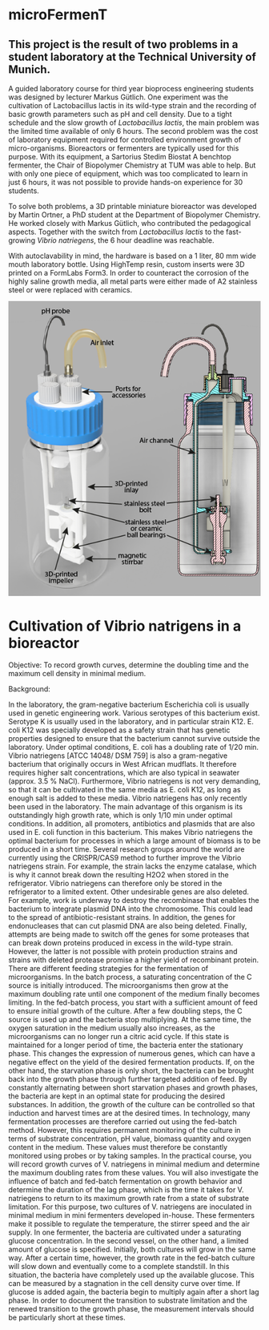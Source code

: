 # microFermenT

## This project is the result of two problems in a student laboratory at the Technical University of Munich.

A guided laboratory course for third year bioprocess engineering students was designed by lecturer Markus Gütlich. One experiment was the cultivation of Lactobacillus lactis in its wild-type strain and the recording of basic growth parameters such as pH and cell density. Due to a tight schedule and the slow growth of *Lactobacillus lactis*, the main problem was the limited time available of only 6 hours.
The second problem was the cost of laboratory equipment required for controlled environment growth of micro-organisms. Bioreactors or fermenters are typically used for this purpose. With its equipment, a Sartorius Stedim Biostat A benchtop fermenter, the Chair of Biopolymer Chemistry at TUM was able to help. But with only one piece of equipment, which was too complicated to learn in just 6 hours, it was not possible to provide hands-on experience for 30 students.

To solve both problems, a 3D printable miniature bioreactor was developed by Martin Ortner, a PhD student at the Department of Biopolymer Chemistry. He worked closely with Markus Gütlich, who contributed the pedagogical aspects. Together with the switch from *Lactobacillus lactis* to the fast-growing *Vibrio natriegens*, the 6 hour deadline was reachable.

With autoclavability in mind, the hardware is based on a 1 liter, 80 mm wide mouth laboratory bottle. Using HighTemp resin, custom inserts were 3D printed on a FormLabs Form3. In order to counteract the corrosion of the highly saline growth media, all metal parts were either made of A2 stainless steel or were replaced with ceramics.


![image of fermenter_basics](https://github.com/MOrtner/microFermenT/blob/main/images/render_schematic.png)

# Cultivation of Vibrio natrigens in a bioreactor


Objective: To record growth curves, determine the doubling time and the maximum cell density in minimal medium.


Background:

In the laboratory, the gram-negative bacterium Escherichia coli is usually used in genetic engineering work. Various serotypes of this bacterium exist. Serotype K is usually used in the laboratory, and in particular strain K12. E. coli K12 was specially developed as a safety strain that has genetic properties designed to ensure that the bacterium cannot survive outside the laboratory. Under optimal conditions, E. coli has a doubling rate of 1/20 min.
Vibrio natriegens [ATCC 14048/ DSM 759] is also a gram-negative bacterium that originally occurs in West African mudflats. It therefore requires higher salt concentrations, which are also typical in seawater (approx. 3.5 % NaCl). Furthermore, Vibrio natriegens is not very demanding, so that it can be cultivated in the same media as E. coli K12, as long as enough salt is added to these media. Vibrio natriegens has only recently been used in the laboratory. The main advantage of this organism is its outstandingly high growth rate, which is only 1/10 min under optimal conditions. In addition, all promoters, antibiotics and plasmids that are also used in E. coli function in this bacterium. This makes Vibrio natriegens the optimal bacterium for processes in which a large amount of biomass is to be produced in a short time. Several research groups around the world are currently using the CRISPR/CAS9 method to further improve the Vibrio natriegens strain. For example, the strain lacks the enzyme catalase, which is why it cannot break down the resulting H2O2 when stored in the refrigerator. Vibrio natriegens can therefore only be stored in the refrigerator to a limited extent. Other undesirable genes are also deleted. For example, work is underway to destroy the recombinase that enables the bacterium to integrate plasmid DNA into the chromosome. This could lead to the spread of antibiotic-resistant strains. In addition, the genes for endonucleases that can cut plasmid DNA are also being deleted. Finally, attempts are being made to switch off the genes for some proteases that can break down proteins produced in excess in the wild-type strain. However, the latter is not possible with protein production strains and strains with deleted protease promise a higher yield of recombinant protein.
There are different feeding strategies for the fermentation of microorganisms. In the batch process, a saturating concentration of the C source is initially introduced. The microorganisms then grow at the maximum doubling rate until one component of the medium finally becomes limiting. In the fed-batch process, you start with a sufficient amount of feed to ensure initial growth of the culture. After a few doubling steps, the C source is used up and the bacteria stop multiplying. At the same time, the oxygen saturation in the medium usually also increases, as the microorganisms can no longer run a citric acid cycle. If this state is maintained for a longer period of time, the bacteria enter the stationary phase. This changes the expression of numerous genes, which can have a negative effect on the yield of the desired fermentation products. If, on the other hand, the starvation phase is only short, the bacteria can be brought back into the growth phase through further targeted addition of feed. By constantly alternating between short starvation phases and growth phases, the bacteria are kept in an optimal state for producing the desired substances. In addition, the growth of the culture can be controlled so that induction and harvest times are at the desired times. In technology, many fermentation processes are therefore carried out using the fed-batch method. However, this requires permanent monitoring of the culture in terms of substrate concentration, pH value, biomass quantity and oxygen content in the medium. These values must therefore be constantly monitored using probes or by taking samples.
In the practical course, you will record growth curves of V. natriegens in minimal medium and determine the maximum doubling rates from these values. You will also investigate the influence of batch and fed-batch fermentation on growth behavior and determine the duration of the lag phase, which is the time it takes for V. natriegens to return to its maximum growth rate from a state of substrate limitation.
For this purpose, two cultures of V. natriegens are inoculated in minimal medium in mini fermenters developed in-house. These fermenters make it possible to regulate the temperature, the stirrer speed and the air supply. In one fermenter, the bacteria are cultivated under a saturating glucose concentration. In the second vessel, on the other hand, a limited amount of glucose is specified. Initially, both cultures will grow in the same way. After a certain time, however, the growth rate in the fed-batch culture will slow down and eventually come to a complete standstill. In this situation, the bacteria have completely used up the available glucose. This can be measured by a stagnation in the cell density curve over time. If glucose is added again, the bacteria begin to multiply again after a short lag phase. In order to document the transition to substrate limitation and the renewed transition to the growth phase, the measurement intervals should be particularly short at these times.
